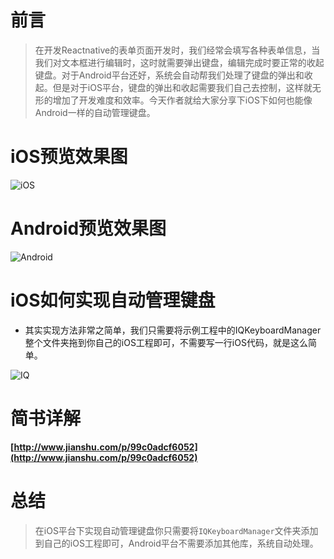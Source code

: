 # 前言
> 在开发Reactnative的表单页面开发时，我们经常会填写各种表单信息，当我们对文本框进行编辑时，这时就需要弹出键盘，编辑完成时要正常的收起键盘。对于Android平台还好，系统会自动帮我们处理了键盘的弹出和收起。但是对于iOS平台，键盘的弹出和收起需要我们自己去控制，这样就无形的增加了开发难度和效率。今天作者就给大家分享下iOS下如何也能像Android一样的自动管理键盘。

# iOS预览效果图

![iOS](http://ovyjkveav.bkt.clouddn.com/17-11-6/19108501.jpg)

# Android预览效果图

![Android](http://ovyjkveav.bkt.clouddn.com/17-11-6/52976235.jpg)

# iOS如何实现自动管理键盘

* 其实实现方法非常之简单，我们只需要将示例工程中的IQKeyboardManager整个文件夹拖到你自己的iOS工程即可，不需要写一行iOS代码，就是这么简单。

![IQ](http://ovyjkveav.bkt.clouddn.com/17-11-6/59462282.jpg)

# 简书详解
**[http://www.jianshu.com/p/99c0adcf6052](http://www.jianshu.com/p/99c0adcf6052)**

# 总结
> 在iOS平台下实现自动管理键盘你只需要将`IQKeyboardManager`文件夹添加到自己的iOS工程即可，Android平台不需要添加其他库，系统自动处理。
